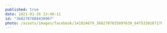 ```yaml
---
published: true
date: 2021-01-26 13:49:11
id: "3682787888430967"
photo: /assets/images/facebook/141024679_3682787835097639_8475330107170675870_o.jpg
---
```


